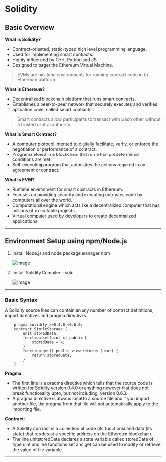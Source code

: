 # Solidity
## Basic Overview
**What is Solidity?** 
- Contract-oriented, static-typed high level programming language.
- Used for implementing smart contracts.
- Highly influenced by C++, Python and JS.
- Designed to target the Ethereum Virtual Machine.
> EVMs are run-time environments for running contract code in th Ethereum platform.

**What is Ethereum?**
- Decentralized blockchain platform that runs smart contracts.
- Establishes a peer-to-peer network that securely executes and verifies aplication code, called smart contracts.
> Smart contracts allow participants to transact with wach other without a trusted central authority.

**What is Smart Contract?**
- A computer protocol intented to digitally facilitate, verify, or enforce the negotiation or performance of a contract.
- Programs stored in a blockchain that run when predetermined conditions are met.
- Self-executing program that automates the actions required in an agreement or contract.

**What is EVM?**
- Runtime environment for smart contracts in Ethereum.
- Focuses on providing security and executing untrusted code by computers all over the world.
- Computational engine which acts like a decentralized computer that has millions of executable projects.
- Virtual computer used by developers to create decentralized applications.
<hr />

## Environment Setup using npm/Node.js
1. Install Node.js and node package manager npm

    ![image](https://user-images.githubusercontent.com/51270026/219952717-108a80f0-9900-4a3d-92ff-3f2959fa6e14.png)

2. Install Solidity Compiler - solc

    ![image](https://user-images.githubusercontent.com/51270026/219952857-7fb62263-234a-490b-83b2-74b1e62e1366.png)
 <hr />  
 
### **Basic Syntax**
A Solidity source files can contain an any number of contract definitions, import directives and pragma directives.
```
    pragma solidity >=0.4.0 <0.6.0;
    contract SimpleStorage {
        unit storedData;
        function set(uint x) public {
            storedData = x;
        }
        function get() public view returns (uint( {
            return storedData;
        }
    }
```
**Pragma**: 
- The first line is a pragma directive which tells that the source code is written for Solidity version 0.4.0 or anything newever that does not break functionality upto, but not including, version 0.6.0.
- A pragma directive is alwaus local to a source file and if you import another file, the pragma from that file will not automatically apply to the importing file.

**Contract**:
- A Solidity contract is a collection of code (its functions) and data (its state) that resides at a specific address on the Ethereum blockchain.
- The line uintstoredData declares a state variable called storedData of type uint and the functions set and get can be used to modify or retrieve the value of the variable.
<hr />
